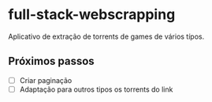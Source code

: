 # full-stack-webscrapping

Aplicativo de extração de torrents de games de vários típos.

## Próximos passos

- [ ] Criar paginação
- [ ] Adaptação para outros tipos os torrents do link